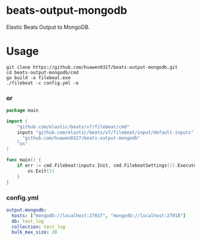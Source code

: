 # beats-output-mongodb


Elastic Beats Output to MongoDB.

# Usage

``` shell
git clone https://github.com/huawen0327/beats-output-mongodb.git
cd beats-output-mongodb/cmd 
go build -o filebeat.exe
./filebeat -c config.yml -e
```

### or

``` go
package main

import (
	"github.com/elastic/beats/v7/filebeat/cmd"
	inputs "github.com/elastic/beats/v7/filebeat/input/default-inputs"
	_ "github.com/huawen0327/beats-output-mongodb"
	"os"
)

func main() {
	if err := cmd.Filebeat(inputs.Init, cmd.FilebeatSettings()).Execute(); err != nil {
		os.Exit(1)
	}
}
```

### config.yml

``` yaml
output.mongodb:
  hosts: ["mongodb://localhost:27017", "mongodb://localhost:27018"]
  db: test_log
  collection: test_log
  bulk_max_size: 20
```
